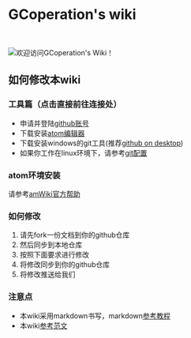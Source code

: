 # GCoperation's wiki

<br>

![欢迎访问GCoperation's Wiki！](amWiki/images/logo.png "欢迎使用amWiki！")
## 如何修改本wiki
### 工具篇（点击直接前往连接处）
+ 申请并登陆[github账号](https://github.com/join?source=header-home)
+ 下载安装[atom编辑器](https://atom.io/)
+ 下载安装windows的git工具(推荐[github on desktop](https://desktop.github.com/))
+ 如果你工作在linux环境下，请参考[git配置](#)
### atom环境安装
请参考[amWiki官方帮助](https://amwiki.org/doc/?file=010-%E4%B8%8A%E6%89%8B%E5%AF%BC%E8%AF%BB%E7%AF%87/001-Atom%E5%B9%B3%E5%8F%B05%E5%88%86%E9%92%9F%E5%BF%AB%E9%80%9F%E4%B8%8A%E6%89%8B)
### 如何修改
1. 请先fork一份文档到你的github仓库
2. 然后同步到本地仓库
3. 按照下面要求进行修改
4. 将修改同步到你的github仓库
5. 将修改推送给我们
### 注意点
+ 本wiki采用markdown书写，markdown[参考教程](https://gcoperation.github.io/wiki/?file=000-%E6%A0%87%E5%BF%97%E8%AF%AD%E8%A8%80MarkDown/00-%E5%89%8D%E8%A8%80)
+ 本wiki[参考范文](https://gcoperation.github.io/wiki/?file=000-%E6%A0%87%E5%BF%97%E8%AF%AD%E8%A8%80MarkDown/09-%E5%8F%82%E8%80%83%E8%8C%83%E6%96%87)
